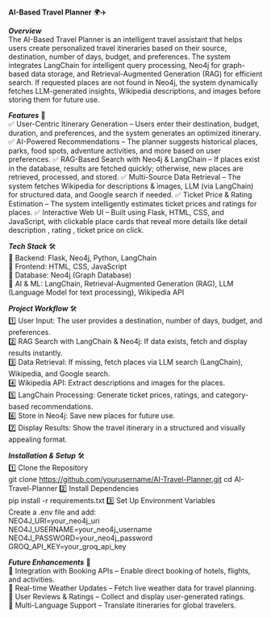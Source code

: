**AI-Based Travel Planner** 🌍✈️



***Overview***<br>
The AI-Based Travel Planner is an intelligent travel assistant that helps users create personalized travel itineraries based on their source, destination, number of days, budget, and preferences. The system integrates LangChain for intelligent query processing, Neo4j for graph-based data storage, and Retrieval-Augmented Generation (RAG) for efficient search. If requested places are not found in Neo4j, the system dynamically fetches LLM-generated insights, Wikipedia descriptions, and images before storing them for future use.

***Features*** 🚀<br>
✅ User-Centric Itinerary Generation – Users enter their destination, budget, duration, and preferences, and the system generates an optimized itinerary.
✅ AI-Powered Recommendations – The planner suggests historical places, parks, food spots, adventure activities, and more based on user preferences.
✅ RAG-Based Search with Neo4j & LangChain – If places exist in the database, results are fetched quickly; otherwise, new places are retrieved, processed, and stored.
✅ Multi-Source Data Retrieval – The system fetches Wikipedia for descriptions & images, LLM (via LangChain) for structured data, and Google search if needed.
✅ Ticket Price & Rating Estimation – The system intelligently estimates ticket prices and ratings for places.
✅ Interactive Web UI – Built using Flask, HTML, CSS, and JavaScript, with clickable place cards that reveal more details like detail description , rating , ticket price on click.

***Tech Stack*** 🛠️<br>
🔹 Backend: Flask, Neo4j, Python, LangChain<br>
🔹 Frontend: HTML, CSS, JavaScript<br>
🔹 Database: Neo4j (Graph Database)<br>
🔹 AI & ML: LangChain, Retrieval-Augmented Generation (RAG), LLM (Language Model for text processing), Wikipedia API<br>

***Project Workflow*** 🛠️<br>
1️⃣ User Input: The user provides a destination, number of days, budget, and preferences.<br>
2️⃣ RAG Search with LangChain & Neo4j: If data exists, fetch and display results instantly.<br>
3️⃣ Data Retrieval: If missing, fetch places via LLM search (LangChain), Wikipedia, and Google search.<br>
4️⃣ Wikipedia API: Extract descriptions and images for the places.<br>
5️⃣ LangChain Processing: Generate ticket prices, ratings, and category-based recommendations.<br>
6️⃣ Store in Neo4j: Save new places for future use.<br>
7️⃣ Display Results: Show the travel itinerary in a structured and visually appealing format.<br>

***Installation & Setup*** 🛠️<br>
1️⃣ Clone the Repository<br>
git clone https://github.com/yourusername/AI-Travel-Planner.git
cd AI-Travel-Planner
2️⃣ Install Dependencies<br>
pip install -r requirements.txt
3️⃣ Set Up Environment Variables<br>
Create a .env file and add:<br>
NEO4J_URI=your_neo4j_uri<br>
NEO4J_USERNAME=your_neo4j_username<br>
NEO4J_PASSWORD=your_neo4j_password<br>
GROQ_API_KEY=your_groq_api_key<br>

***Future Enhancements*** 🔮<br>
📌 Integration with Booking APIs – Enable direct booking of hotels, flights, and activities.<br>
📌 Real-time Weather Updates – Fetch live weather data for travel planning.<br>
📌 User Reviews & Ratings – Collect and display user-generated ratings.<br>
📌 Multi-Language Support – Translate itineraries for global travelers.<br>
